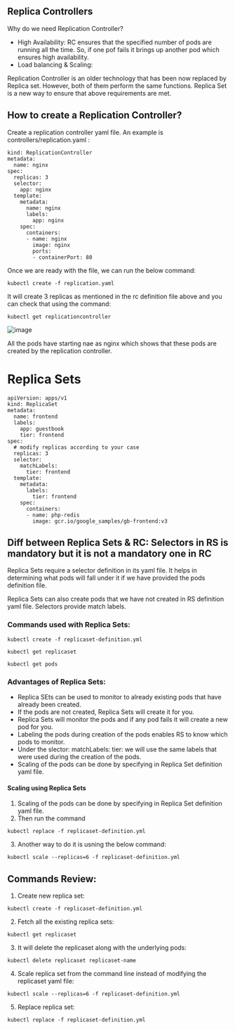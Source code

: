 ## Replica Controllers

Why do we need Replication Controller?

- High Availability: RC ensures that the specified number of pods are running all the time. So, if one pof fails it brings up another pod which ensures high availability.
- Load balancing & Scaling:

Replication Controller is an older technology that has been now replaced by Replica set. However, both of them perform the same functions.
Replica Set is a new way to ensure that above requirements are met.

## How to create a Replication Controller?

Create a replication controller yaml file. An example is controllers/replication.yaml :
``` apiVersion: v1
kind: ReplicationController
metadata:
  name: nginx
spec:
  replicas: 3
  selector:
    app: nginx
  template:
    metadata:
      name: nginx
      labels:
        app: nginx
    spec:
      containers:
      - name: nginx
        image: nginx
        ports:
        - containerPort: 80

```
Once we are ready with the file, we can run the below command:

```
kubectl create -f replication.yaml
```
It will create 3 replicas as mentioned in the rc definition file above and you can check that using the command:

```
kubectl get replicationcontroller
 ```

![image](https://github.com/itsnehagarg/KubernetesInAction/assets/20385826/ca01c3f1-e040-42d7-ae89-eb5c8c944fad)

All the pods have starting nae as nginx which shows that these pods are created by the replication controller.

# Replica Sets

```
apiVersion: apps/v1
kind: ReplicaSet
metadata:
  name: frontend
  labels:
    app: guestbook
    tier: frontend
spec:
  # modify replicas according to your case
  replicas: 3
  selector:
    matchLabels:
      tier: frontend
  template:
    metadata:
      labels:
        tier: frontend
    spec:
      containers:
      - name: php-redis
        image: gcr.io/google_samples/gb-frontend:v3

```

## Diff between Replica Sets & RC: Selectors in RS is mandatory but it is not a mandatory one in RC

Replica Sets require a selector definition in its yaml file. It helps in determining what pods will fall under it if we have provided the pods definition file.

Replica Sets can also create pods that we have not created in RS definition yaml file. Selectors provide match labels.

### Commands used with Replica Sets:

```
kubectl create -f replicaset-definition.yml
```

```
kubectl get replicaset
```

```
kubectl get pods
```

### Advantages of Replica Sets:

- Replica SEts can be used to monitor to already existing pods that have already been created.
- If the pods are not created, Replica Sets will create it for you.
- Replica Sets will monitor the pods and if any pod fails it will create a new pod for you.
- Labeling the pods during creation of the pods enables RS to know which pods to monitor.
- Under the slector: matchLabels: tier: we will use the same labels that were used during the creation of the pods.
- Scaling of the pods can be done by specifying in Replica Set definition yaml file.

#### Scaling using Replica Sets
1. Scaling of the pods can be done by specifying in Replica Set definition yaml file.
2. Then run the command

```
kubectl replace -f replicaset-definition.yml
```
3. Another way to do it is usning the below command:
```
kubectl scale --replicas=6 -f replicaset-definition.yml
```

## Commands Review:

1. Create new replica set:
```
kubectl create -f replicaset-definition.yml
```
2. Fetch all the existing replica sets:
```
kubectl get replicaset
```

3. It will delete the replicaset along with the underlying pods:

```
kubectl delete replicaset replicaset-name
```
4. Scale replica set from the command line instead of modifying the replicaset yaml file:

```
kubectl scale --replicas=6 -f replicaset-definition.yml
```
5. Replace replica set:
```
kubectl replace -f replicaset-definition.yml
```













